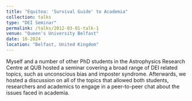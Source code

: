 ```yaml
---
title: "Equitea: 'Survival Guide' to Academia"
collection: talks
type: "DEI Seminar"
permalink: /talks/2012-03-01-talk-1
venue: "Queen's University Belfast"
date: 10-2024
location: "Belfast, United Kingdom"
---
```


Myself and a number of other PhD students in the Astrophysics Research Centre at QUB hosted a seminar covering a broad range of DEI related topics, such as unconscious bias and imposter syndrome. Afterwards, we hosted a discussion on all of the topics that allowed both students, researchers and academics to engage in a peer-to-peer chat about the issues faced in academia. 
